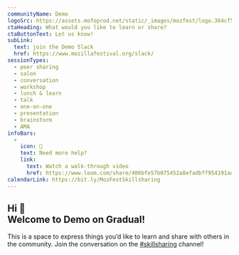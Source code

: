 ```yaml
---
communityName: Demo
logoSrc: https://assets.mofoprod.net/static/_images/mozfest/logo.364cf5df72b2.svg
ctaHeading: What would you like to learn or share?
ctaButtonText: Let us know!
subLink:
  text: join the Demo Slack
  href: https://www.mozillafestival.org/slack/
sessionTypes:
  - peer sharing
  - salon
  - conversation
  - workshop
  - lunch & learn
  - talk
  - one-on-one
  - presentation
  - brainstorm
  - AMA
infoBars:
  - 
    icon: 🤔
    text: Need more help?
    link:
      text: Watch a walk-through video
      href: https://www.loom.com/share/406bfe57b075452a8efadbff954191ad
calendarLink: https://bit.ly/MozFestSkillsharing
---
```


## Hi 👋 <br /> Welcome to Demo on Gradual!

This is a space to express things you’d like to learn and share with others in the community. Join the conversation on the
[#skillsharing](https://app.slack.com/client/T170JCUN6/C01PXSJ9AH0) channel!
